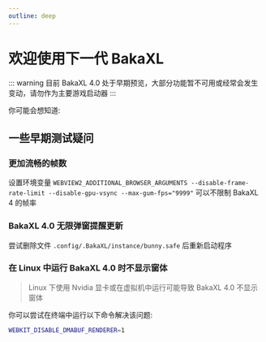 ```yaml
---
outline: deep
---
```


# 欢迎使用下一代 BakaXL

::: warning
目前 BakaXL 4.0 处于早期预览，大部分功能暂不可用或经常会发生变动，请勿作为主要游戏启动器
:::

你可能会想知道:

<BakaFourIndexButtonList />

## 一些早期测试疑问


### 更加流畅的帧数

设置环境变量 `WEBVIEW2_ADDITIONAL_BROWSER_ARGUMENTS --disable-frame-rate-limit --disable-gpu-vsync --max-gum-fps="9999"` 可以不限制 BakaXL 4 的帧率

### BakaXL 4.0 无限弹窗提醒更新

尝试删除文件 `.config/.BakaXL/instance/bunny.safe` 后重新启动程序

### 在 Linux 中运行 BakaXL 4.0 时不显示窗体

> Linux 下使用 Nvidia 显卡或在虚拟机中运行可能导致 BakaXL 4.0 不显示窗体

你可以尝试在终端中运行以下命令解决该问题:

```bash
WEBKIT_DISABLE_DMABUF_RENDERER=1
```

